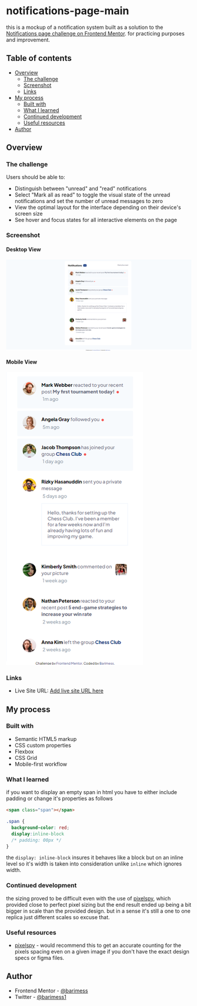 # notifications-page-main
 this is a mockup of a notification system built as a solution to the [Notifications page challenge on Frontend Mentor](https://www.frontendmentor.io/challenges/notifications-page-DqK5QAmKbC). for practicing purposes and improvement.

## Table of contents

- [Overview](#overview)
  - [The challenge](#the-challenge)
  - [Screenshot](#screenshot)
  - [Links](#links)
- [My process](#my-process)
  - [Built with](#built-with)
  - [What I learned](#what-i-learned)
  - [Continued development](#continued-development)
  - [Useful resources](#useful-resources)
- [Author](#author)

## Overview

### The challenge

Users should be able to:

- Distinguish between "unread" and "read" notifications
- Select "Mark all as read" to toggle the visual state of the unread notifications and set the number of unread messages to zero
- View the optimal layout for the interface depending on their device's screen size
- See hover and focus states for all interactive elements on the page

### Screenshot

#### Desktop View
![.](./solution/desktop-solution.png)

#### Mobile View
![.](./solution/mobile-solution.png)

### Links

- Live Site URL: [Add live site URL here](https://barimess.github.io/notifications-page-main)

## My process

### Built with

- Semantic HTML5 markup
- CSS custom properties
- Flexbox
- CSS Grid
- Mobile-first workflow

### What I learned

if you want to display an empty span in html you have to either include padding or change it's properties as follows

```html
<span class="span"></span>
```
```css
.span {
  background-color: red;
  display:inline-block
  /* padding: 00px */
}
```
the `display: inline-block` insures it behaves like a block but on an inline level so it's width is taken into consideration unlike `inline` which ignores width. 

### Continued development

the sizing proved to be difficult even with the use of [pixelspy](https://pixspy.com/), which provided close to perfect pixel sizing but the end result ended up being a bit bigger in scale than the provided design. but in a sense it's still a one to one replica just different scales so excuse that.



### Useful resources

- [pixelspy](https://pixspy.com/) - would recommend this to get an accurate counting for the pixels spacing even on a given image if you don't have the exact design specs or figma files.



## Author

- Frontend Mentor - [@barimess](https://www.frontendmentor.io/profile/barimess)
- Twitter - [@barimess1](https://www.twitter.com/barimess1)
